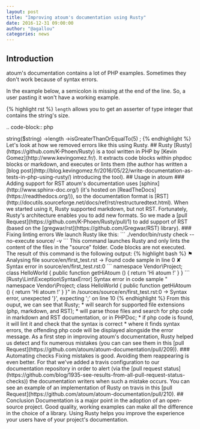 ```yaml
---
layout: post
title: "Improving atoum's documentation using Rusty"
date: 2016-12-31 09:00:00
author: "@agallou"
categories: news
---
```


## Introduction

atoum's documentation contains a lot of PHP examples. Sometimes they don't work because of syntax errors.

In the example below, a semicolon is missing at the end of the line. So, a user pasting it won't have a working example.

{% highlight rst %}
``length`` allows you to get an asserter of type integer that contains the string's size.

.. code-block:: php

  <?php
   $string = 'atoum'

   $this
       ->string($string)
           ->length
               ->isGreaterThanOrEqualTo(5)
   ;

{% endhighlight %}

Let's look at how we removed errors like this using Rusty.


## Rusty

[Rusty](https://github.com/K-Phoen/Rusty) is a tool written in PHP by [Kevin Gomez](http://www.kevingomez.fr/). It extracts code blocks within phpdoc blocks or markdown, and executes or lints them (the author has written a [blog post](http://blog.kevingomez.fr/2016/05/22/write-documentation-as-tests-in-php-using-rusty/) introducing the tool).


## Usage in atoum

### Adding support for RST

atoum's documentation uses [sphinx](http://www.sphinx-doc.org/) (it's hosted on [ReadTheDocs](https://readthedocs.org/)), so the documentation format is [RST](http://docutils.sourceforge.net/docs/ref/rst/restructuredtext.html).

When we started using it, Rusty supported markdown, but not RST. Fortunately, Rusty's architecture enables you to add new formats. So we made a [pull Request](https://github.com/K-Phoen/Rusty/pull/1) to add support of RST (based on the [gregwar/rst](https://github.com/Gregwar/RST) library).


### Fixing linting errors

We launch Rusty like this:

```
./vendor/bin/rusty check --no-execute source/ -v
```

This command launches Rusty and only lints the content of the files in the "source" folder. Code blocks are not executed.

The result of this command is the following output:

{% highlight bash %}
⚑ Analysing file source/en/first_test.rst
 → Found code sample in line 0
 ✘ Syntax error in source/en/first_test.rst:0

```
namespace Vendor\Project;

class HelloWorld
{
    public function getHiAtoum ()
    {
        return 'Hi atoum !'
    }
}
```

  [Rusty\Lint\Exception\SyntaxError]
  Syntax error in code sample "

  namespace Vendor\Project;
  class HelloWorld
  {
    public function getHiAtoum ()
    {
      return 'Hi atoum !'
    }
  }" in /sources/source/en/first_test.rst:0 → Syntax error, unexpected '}', expecting ';' on line 10
{% endhighlight %}


From this ouput, we can see that Rusty;

* will search for supported file extensions (php, markdown, and RST);
* will parse those files and search for php code in markdown and RST documentation, or in PHPDoc;
* if php code is found, it will lint it and check that the syntax is correct
* where it finds syntax errors, the offending php code will be displayed alongside the error message.


As a first step in improving atoum's documentation, Rusty helped us detect and fix numerous mistakes (you can can see them in this [pull Request](https://github.com/atoum/atoum-documentation/pull/209)).

### Automating checks

Fixing mistakes is good. Avoiding them reappearing is even better.

For that we've added a travis configuration to our documentation repository in order to alert (via the [pull request status](https://github.com/blog/1935-see-results-from-all-pull-request-status-checks)) the documentation writers when such a mistake occurs.

You can see an example of an implementation of Rusty on travis in this [pull Request](https://github.com/atoum/atoum-documentation/pull/210).

## Conclusion

Documentation is a major point in the adoption of an open-source project.

Good quality, working examples can make all the difference in the choice of a library. Using Rusty helps you improve the experience your users have of your project's documentation.
